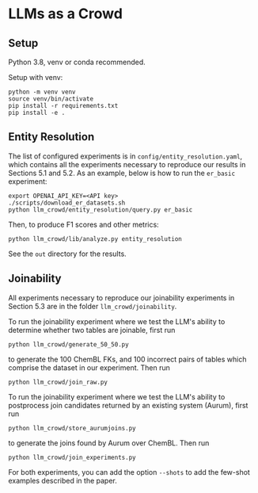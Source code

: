 # LLMs as a Crowd

## Setup
Python 3.8, venv or conda recommended.

Setup with venv:
```
python -m venv venv
source venv/bin/activate
pip install -r requirements.txt
pip install -e .
```

## Entity Resolution

The list of configured experiments is in `config/entity_resolution.yaml`, which contains all the experiments necessary to reproduce our results in Sections 5.1 and 5.2. As an example, below is how to run the `er_basic` experiment:
```
export OPENAI_API_KEY=<API key>
./scripts/download_er_datasets.sh
python llm_crowd/entity_resolution/query.py er_basic
```

Then, to produce F1 scores and other metrics:
```
python llm_crowd/lib/analyze.py entity_resolution
```

See the `out` directory for the results.

## Joinability

All experiments necessary to reproduce our joinability experiments in Section 5.3 are in the folder `llm_crowd/joinability`. 

To run the joinability experiment where we test the LLM's ability to determine whether two tables are joinable, first run 
```
python llm_crowd/generate_50_50.py
```
to generate the 100 ChemBL FKs, and 100 incorrect pairs of tables which comprise the dataset in our experiment. Then run

```
python llm_crowd/join_raw.py
```
To run the joinability experiment where we test the LLM's ability to postprocess join candidates returned by an existing system (Aurum), first run 
```
python llm_crowd/store_aurumjoins.py
```
to generate the joins found by Aurum over ChemBL. Then run

```
python llm_crowd/join_experiments.py
```
For both experiments, you can add the option ``--shots`` to add the few-shot examples described in the paper.


